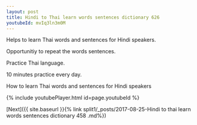 ```yaml
---
layout: post
title: Hindi to Thai learn words sentences dictionary 626 
youtubeId: mvIq3ln3m0M
---
```

 
 
Helps to learn Thai words and sentences for Hindi speakers.

Opportunitiy to repeat the words sentences. 

Practice Thai language. 
 
10 minutes practice every day. 
 
How to learn Thai words and sentences for Hindi speakers 
 
{% include youtubePlayer.html id=page.youtubeId %}
 
 
[Next]({{ site.baseurl }}{% link  split1/_posts/2017-08-25-Hindi to thai learn words sentences dictionary 458 .md%})
 
